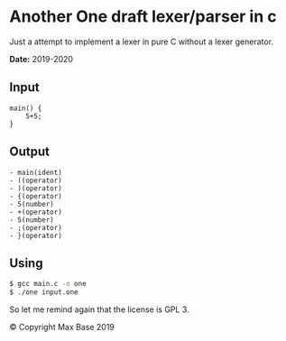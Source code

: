 # Another One draft lexer/parser in c

Just a attempt to implement a lexer in pure C without a lexer generator.

**Date:** 2019-2020

## Input

```
main() {
	5+5;
}
```

## Output

```
- main(ident)
- ((operator)
- )(operator)
- {(operator)
- 5(number)
- +(operator)
- 5(number)
- ;(operator)
- }(operator)
```

## Using

```bash
$ gcc main.c -o one
$ ./one input.one
```

So let me remind again that the license is GPL 3.

© Copyright Max Base 2019
